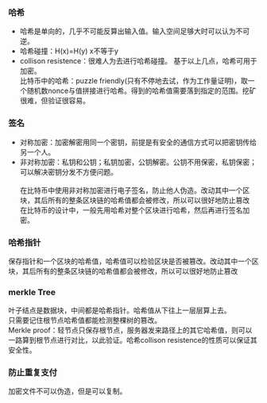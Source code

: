 ### 哈希
- 哈希是单向的，几乎不可能反算出输入值。输入空间足够大时可以认为不可逆。
- 哈希碰撞：H(x)=H(y) x不等于y 
- collison resistence：很难人为去进行哈希碰撞。
基于以上几点，哈希可用于加密。</br>
比特币中的哈希：puzzle friendly(只有不停地去试，作为工作量证明)，取一个随机数nonce与值拼接进行哈希。得到的哈希值需要落到指定的范围。挖矿很难，但验证很容易。

### 签名
- 对称加密：加密解密用同一个密钥，前提是有安全的通信方式可以把密钥传给另一个人。
- 非对称加密：私钥和公钥；私钥加密，公钥解密。公钥不用保密，私钥保密；可以解决密钥分发不方便问题。
</br></br>
在比特币中使用非对称加密进行电子签名，防止他人伪造。改动其中一个区块，其后所有的整条区块链的哈希值都会被修改，所以可以很好地防止篡改</br>
在比特币的设计中，一般先用哈希对整个区块进行哈希，然后再进行签名加密。


### 哈希指针
保存指针和一个区块的哈希值，哈希值可以检验区块是否被篡改。改动其中一个区块，其后所有的整条区块链的哈希值都会被修改，所以可以很好地防止篡改

### merkle Tree
叶子结点是数据块，中间都是哈希指针。哈希值从下往上一层层算上去。</br>
只需要记住根节点哈希值都能检测整棵树的篡改。</br>
Merkle proof：轻节点只保存根节点，服务器发来路径上的其它哈希值，则可以一路算到根节点进行对比，以此验证。哈希collison resistence的性质可以保证其安全性。

### 防止重复支付
加密文件不可以伪造，但是可以复制。
